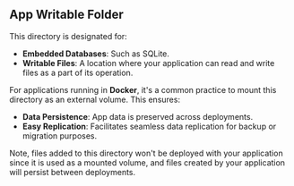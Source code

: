 ## App Writable Folder

This directory is designated for:

- **Embedded Databases**: Such as SQLite.
- **Writable Files**: A location where your application can read and write files as a part of its operation.

For applications running in **Docker**, it's a common practice to mount this directory as an external volume. This ensures:

- **Data Persistence**: App data is preserved across deployments.
- **Easy Replication**: Facilitates seamless data replication for backup or migration purposes.

Note, files added to this directory won't be deployed with your application since it is used as a mounted volume, and files created by your application will persist between deployments.